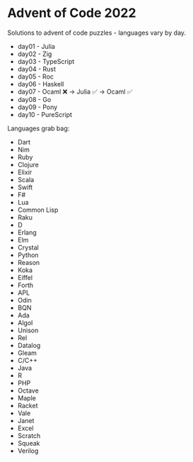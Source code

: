 # Advent of Code 2022

Solutions to advent of code puzzles - languages vary by day.

* day01 - Julia
* day02 - Zig
* day03 - TypeScript
* day04 - Rust
* day05 - Roc
* day06 - Haskell
* day07 - Ocaml ❌ -> Julia ✅ -> Ocaml ✅
* day08 - Go
* day09 - Pony
* day10 - PureScript


Languages grab bag:
* Dart
* Nim
* Ruby
* Clojure
* Elixir
* Scala
* Swift
* F#
* Lua
* Common Lisp
* Raku
* D
* Erlang
* Elm
* Crystal
* Python
* Reason
* Koka
* Eiffel
* Forth
* APL
* Odin
* BQN
* Ada
* Algol
* Unison
* Rel
* Datalog
* Gleam
* C/C++
* Java
* R
* PHP
* Octave
* Maple
* Racket
* Vale
* Janet
* Excel
* Scratch
* Squeak
* Verilog